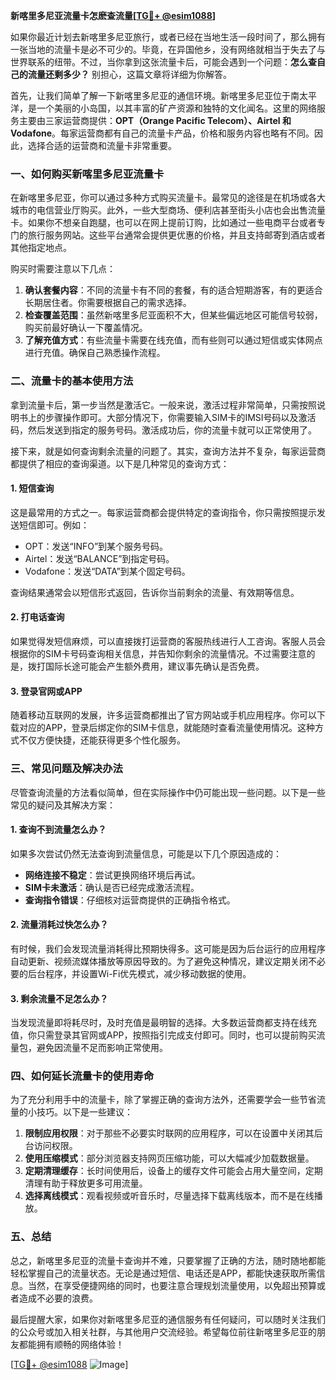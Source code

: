 **新喀里多尼亚流量卡怎麽查流量[[TG💪+ @esim1088](https://t.me/s/esim1088)]**

如果你最近计划去新喀里多尼亚旅行，或者已经在当地生活一段时间了，那么拥有一张当地的流量卡是必不可少的。毕竟，在异国他乡，没有网络就相当于失去了与世界联系的纽带。不过，当你拿到这张流量卡后，可能会遇到一个问题：**怎么查自己的流量还剩多少？** 别担心，这篇文章将详细为你解答。

首先，让我们简单了解一下新喀里多尼亚的通信环境。新喀里多尼亚位于南太平洋，是一个美丽的小岛国，以其丰富的矿产资源和独特的文化闻名。这里的网络服务主要由三家运营商提供：**OPT（Orange Pacific Telecom）、Airtel 和 Vodafone**。每家运营商都有自己的流量卡产品，价格和服务内容也略有不同。因此，选择合适的运营商和流量卡非常重要。

### **一、如何购买新喀里多尼亚流量卡**

在新喀里多尼亚，你可以通过多种方式购买流量卡。最常见的途径是在机场或各大城市的电信营业厅购买。此外，一些大型商场、便利店甚至街头小店也会出售流量卡。如果你不想亲自跑腿，也可以在网上提前订购，比如通过一些电商平台或者专门的旅行服务网站。这些平台通常会提供更优惠的价格，并且支持邮寄到酒店或者其他指定地点。

购买时需要注意以下几点：

1. **确认套餐内容**：不同的流量卡有不同的套餐，有的适合短期游客，有的更适合长期居住者。你需要根据自己的需求选择。
2. **检查覆盖范围**：虽然新喀里多尼亚面积不大，但某些偏远地区可能信号较弱，购买前最好确认一下覆盖情况。
3. **了解充值方式**：有些流量卡需要在线充值，而有些则可以通过短信或实体网点进行充值。确保自己熟悉操作流程。

### **二、流量卡的基本使用方法**

拿到流量卡后，第一步当然是激活它。一般来说，激活过程非常简单，只需按照说明书上的步骤操作即可。大部分情况下，你需要输入SIM卡的IMSI号码以及激活码，然后发送到指定的服务号码。激活成功后，你的流量卡就可以正常使用了。

接下来，就是如何查询剩余流量的问题了。其实，查询方法并不复杂，每家运营商都提供了相应的查询渠道。以下是几种常见的查询方式：

#### **1. 短信查询**
这是最常用的方式之一。每家运营商都会提供特定的查询指令，你只需按照提示发送短信即可。例如：
- OPT：发送“INFO”到某个服务号码。
- Airtel：发送“BALANCE”到指定号码。
- Vodafone：发送“DATA”到某个固定号码。

查询结果通常会以短信形式返回，告诉你当前剩余的流量、有效期等信息。

#### **2. 打电话查询**
如果觉得发短信麻烦，可以直接拨打运营商的客服热线进行人工咨询。客服人员会根据你的SIM卡号码查询相关信息，并告知你剩余的流量情况。不过需要注意的是，拨打国际长途可能会产生额外费用，建议事先确认是否免费。

#### **3. 登录官网或APP**
随着移动互联网的发展，许多运营商都推出了官方网站或手机应用程序。你可以下载对应的APP，登录后绑定你的SIM卡信息，就能随时查看流量使用情况。这种方式不仅方便快捷，还能获得更多个性化服务。

### **三、常见问题及解决办法**

尽管查询流量的方法看似简单，但在实际操作中仍可能出现一些问题。以下是一些常见的疑问及其解决方案：

#### **1. 查询不到流量怎么办？**
如果多次尝试仍然无法查询到流量信息，可能是以下几个原因造成的：
- **网络连接不稳定**：尝试更换网络环境后再试。
- **SIM卡未激活**：确认是否已经完成激活流程。
- **查询指令错误**：仔细核对运营商提供的正确指令格式。

#### **2. 流量消耗过快怎么办？**
有时候，我们会发现流量消耗得比预期快得多。这可能是因为后台运行的应用程序自动更新、视频流媒体播放等原因导致的。为了避免这种情况，建议定期关闭不必要的后台程序，并设置Wi-Fi优先模式，减少移动数据的使用。

#### **3. 剩余流量不足怎么办？**
当发现流量即将耗尽时，及时充值是最明智的选择。大多数运营商都支持在线充值，你只需登录其官网或APP，按照指引完成支付即可。同时，也可以提前购买流量包，避免因流量不足而影响正常使用。

### **四、如何延长流量卡的使用寿命**

为了充分利用手中的流量卡，除了掌握正确的查询方法外，还需要学会一些节省流量的小技巧。以下是一些建议：

1. **限制应用权限**：对于那些不必要实时联网的应用程序，可以在设置中关闭其后台访问权限。
2. **使用压缩模式**：部分浏览器支持网页压缩功能，可以大幅减少加载数据量。
3. **定期清理缓存**：长时间使用后，设备上的缓存文件可能会占用大量空间，定期清理有助于释放更多可用流量。
4. **选择离线模式**：观看视频或听音乐时，尽量选择下载离线版本，而不是在线播放。

### **五、总结**

总之，新喀里多尼亚的流量卡查询并不难，只要掌握了正确的方法，随时随地都能轻松掌握自己的流量状态。无论是通过短信、电话还是APP，都能快速获取所需信息。当然，在享受便捷网络的同时，也要注意合理规划流量使用，以免超出预算或者造成不必要的浪费。

最后提醒大家，如果你对新喀里多尼亚的通信服务有任何疑问，可以随时关注我们的公众号或加入相关社群，与其他用户交流经验。希望每位前往新喀里多尼亚的朋友都能拥有顺畅的网络体验！

[[TG💪+ @esim1088](https://t.me/s/esim1088) ![Image](https://i.postimg.cc/4NQfJmqS/Snipaste-2025-05-13-00-14-12.png)]